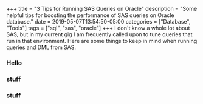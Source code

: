 +++ 
title = "3 Tips for Running SAS Queries on Oracle"
description = "Some helpful tips for boosting the performance of SAS queries on Oracle database."
date = 2019-05-07T13:54:50-05:00
categories = ["Database", "Tools"]
tags = ["sql", "sas", "oracle"]
+++
I don't know a whole lot about SAS, but in my current gig I am frequently called upon to tune queries that run in that environment. Here are some things to keep in mind when running queries and DML from SAS.

### Hello
### stuff
### stuff
